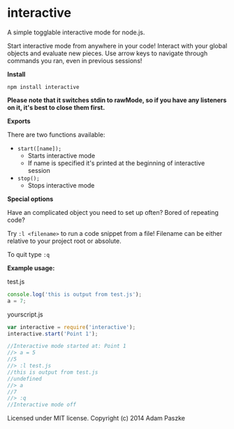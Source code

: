 interactive
=============

A simple togglable interactive mode for node.js.

Start interactive mode from anywhere in your code!
Interact with your global objects and evaluate new pieces. Use arrow keys to navigate through commands you ran, even in previous sessions!

**Install**

```
npm install interactive
```

**Please note that it switches stdin to rawMode, so if you have any listeners on it, it's best to close them first.**

**Exports**

There are two functions available:

* ```start([name]);```
    * Starts interactive mode
    * If name is specified it's printed at the beginning of interactive session
* ```stop();```
    * Stops interactive mode

**Special options**

Have an complicated object you need to set up often? Bored of repeating code?

Try ```:l <filename>``` to run a code snippet from a file!
Filename can be either relative to your project root or absolute.

To quit type ```:q```

**Example usage:**

test.js
```javascript
console.log('this is output from test.js');
a = 7;
```
yourscript.js
```javascript
var interactive = require('interactive');
interactive.start('Point 1');

//Interactive mode started at: Point 1
//> a = 5
//5
//> :l test.js
//this is output from test.js
//undefined
//> a
//7
//> :q
//Interactive mode off
```


Licensed under MIT license. Copyright (c) 2014 Adam Paszke
